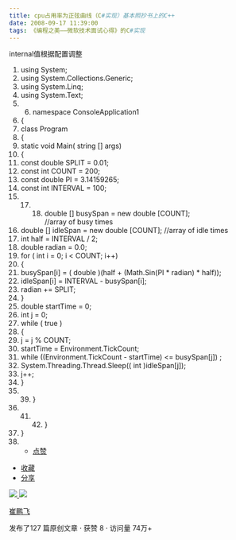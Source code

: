 ```yaml
---
title: cpu占用率为正弦曲线（C#实现）基本照抄书上的C++
date: 2008-09-17 11:39:00
tags: 《编程之美——微软技术面试心得》的C#实现
---
```

internal值根据配置调整

  1. using  System; 
  2. using  System.Collections.Generic; 
  3. using  System.Linq; 
  4. using  System.Text; 
  5.   6. namespace  ConsoleApplication1 
  7. { 
  8. class  Program 
  9. { 
  10. static  void  Main(  string  [] args) 
  11. { 
  12. const  double  SPLIT = 0.01; 
  13. const  int  COUNT = 200; 
  14. const  double  PI = 3.14159265; 
  15. const  int  INTERVAL = 100; 
  16.   17.   18. double  [] busySpan =  new  double  [COUNT];  //array of busy times 
  19. double  [] idleSpan =  new  double  [COUNT];  //array of idle times 
  20. int  half = INTERVAL / 2; 
  21. double  radian = 0.0; 
  22. for  (  int  i = 0; i < COUNT; i++) 
  23. { 
  24. busySpan[i] = (  double  )(half + (Math.Sin(PI * radian) * half)); 
  25. idleSpan[i] = INTERVAL - busySpan[i]; 
  26. radian += SPLIT; 
  27. } 
  28. double  startTime = 0; 
  29. int  j = 0; 
  30. while  (  true  ) 
  31. { 
  32. j = j % COUNT; 
  33. startTime = Environment.TickCount; 
  34. while  ((Environment.TickCount - startTime) <= busySpan[j]) ; 
  35. System.Threading.Thread.Sleep((  int  )idleSpan[j]); 
  36. j++; 
  37. } 
  38.   39. } 
  40.   41.   42. } 
  43. } 
  44.   * [ 点赞  ](javascript:;)
  * [ 收藏  ](javascript:;)
  * [ 分享 ](javascript:;)

[ ![](https://profile.csdnimg.cn/5/2/5/3_cuipengfei1)
![](https://g.csdnimg.cn/static/user-reg-year/1x/11.png)
](https://blog.csdn.net/cuipengfei1)

[ 崔鹏飞 ](https://blog.csdn.net/cuipengfei1)

发布了127 篇原创文章  ·  获赞 8  ·  访问量 74万+

